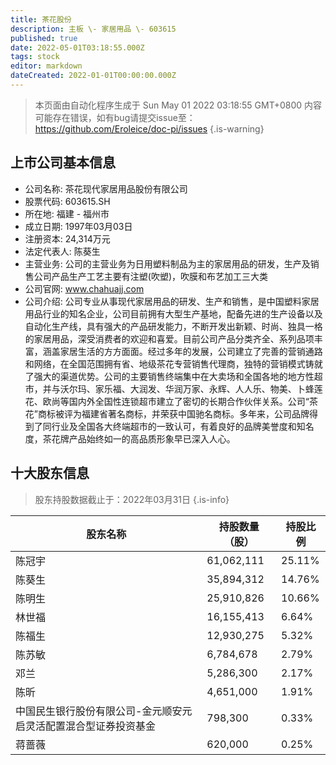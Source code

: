 ```yaml
---
title: 茶花股份
description: 主板 \- 家居用品 \- 603615
published: true
date: 2022-05-01T03:18:55.000Z
tags: stock
editor: markdown
dateCreated: 2022-01-01T00:00:00.000Z
---
```


> 本页面由自动化程序生成于 Sun May 01 2022 03:18:55 GMT+0800
> 内容可能存在错误，如有bug请提交issue至：https://github.com/Eroleice/doc-pi/issues
{.is-warning}

## 上市公司基本信息
- 公司名称: 茶花现代家居用品股份有限公司
- 股票代码: 603615.SH
- 所在地: 福建 - 福州市
- 成立日期: 1997年03月03日
- 注册资本: 24,314万元
- 法定代表人: 陈葵生
- 主营业务: 公司的主营业务为日用塑料制品为主的家居用品的研发，生产及销售公司产品生产工艺主要有注塑(吹塑)，吹膜和布艺加工三大类
- 公司官网: www.chahuajj.com
- 公司介绍: 公司专业从事现代家居用品的研发、生产和销售，是中国塑料家居用品行业的知名企业，公司目前拥有大型生产基地，配备先进的生产设备以及自动化生产线，具有强大的产品研发能力，不断开发出新颖、时尚、独具一格的家居用品，深受消费者的欢迎和喜爱。目前公司产品分类齐全、系列品项丰富，涵盖家居生活的方方面面。经过多年的发展，公司建立了完善的营销通路和网络，在全国范围拥有省、地级茶花专营销售代理商，独特的营销模式铸就了强大的渠道优势。公司的主要销售终端集中在大卖场和全国各地的地方性超市，并与沃尔玛、家乐福、大润发、华润万家、永辉、人人乐、物美、卜蜂莲花、欧尚等国内外全国性连锁超市建立了密切的长期合作伙伴关系。公司“茶花”商标被评为福建省著名商标，并荣获中国驰名商标。多年来，公司品牌得到了同行业及全国各大终端超市的一致认可，有着良好的品牌美誉度和知名度，茶花牌产品始终如一的高品质形象早已深入人心。


## 十大股东信息
> 股东持股数据截止于：2022年03月31日
{.is-info}

| 股东名称 | 持股数量（股） | 持股比例 |
| --- | --- | --- |
| 陈冠宇 | 61,062,111 | 25.11% |
| 陈葵生 | 35,894,312 | 14.76% |
| 陈明生 | 25,910,826 | 10.66% |
| 林世福 | 16,155,413 | 6.64% |
| 陈福生 | 12,930,275 | 5.32% |
| 陈苏敏 | 6,784,678 | 2.79% |
| 邓兰 | 5,286,300 | 2.17% |
| 陈昕 | 4,651,000 | 1.91% |
| 中国民生银行股份有限公司-金元顺安元启灵活配置混合型证券投资基金 | 798,300 | 0.33% |
| 蒋蔷薇 | 620,000 | 0.25% |




